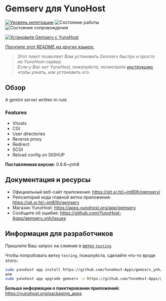<!--
Важно: этот README был автоматически сгенерирован <https://github.com/YunoHost/apps/tree/master/tools/readme_generator>
Он НЕ ДОЛЖЕН редактироваться вручную.
-->

# Gemserv для YunoHost

[![Уровень интеграции](https://dash.yunohost.org/integration/gemserv.svg)](https://ci-apps.yunohost.org/ci/apps/gemserv/) ![Состояние работы](https://ci-apps.yunohost.org/ci/badges/gemserv.status.svg) ![Состояние сопровождения](https://ci-apps.yunohost.org/ci/badges/gemserv.maintain.svg)

[![Установите Gemserv с YunoHost](https://install-app.yunohost.org/install-with-yunohost.svg)](https://install-app.yunohost.org/?app=gemserv)

*[Прочтите этот README на других языках.](./ALL_README.md)*

> *Этот пакет позволяет Вам установить Gemserv быстро и просто на YunoHost-сервер.*  
> *Если у Вас нет YunoHost, пожалуйста, посмотрите [инструкцию](https://yunohost.org/install), чтобы узнать, как установить его.*

## Обзор

A gemini server written in rust.

### Features

- Vhosts
- CGI
- User directories
- Reverse proxy
- Redirect
- SCGI
- Reload config on SIGHUP


**Поставляемая версия:** 0.6.6~ynh8
## Документация и ресурсы

- Официальный веб-сайт приложения: <https://git.sr.ht/~int80h/gemserv/>
- Репозиторий кода главной ветки приложения: <https://git.sr.ht/~int80h/gemserv>
- Магазин YunoHost: <https://apps.yunohost.org/app/gemserv>
- Сообщите об ошибке: <https://github.com/YunoHost-Apps/gemserv_ynh/issues>

## Информация для разработчиков

Пришлите Ваш запрос на слияние в [ветку `testing`](https://github.com/YunoHost-Apps/gemserv_ynh/tree/testing).

Чтобы попробовать ветку `testing`, пожалуйста, сделайте что-то вроде этого:

```bash
sudo yunohost app install https://github.com/YunoHost-Apps/gemserv_ynh/tree/testing --debug
или
sudo yunohost app upgrade gemserv -u https://github.com/YunoHost-Apps/gemserv_ynh/tree/testing --debug
```

**Больше информации о пакетировании приложений:** <https://yunohost.org/packaging_apps>
